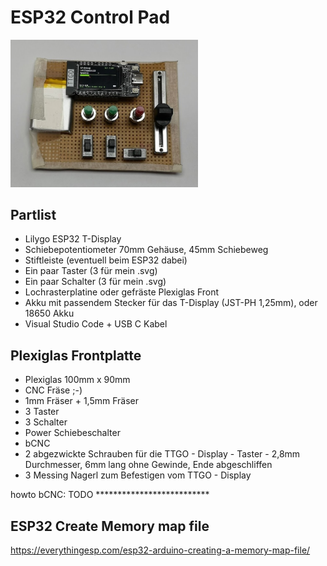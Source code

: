 # ESP32 Control Pad

<img src="img_control_pad.jpg" alt="Putzlok" width="300"/>

## Partlist

* Lilygo ESP32 T-Display
* Schiebepotentiometer 70mm Gehäuse, 45mm Schiebeweg
* Stiftleiste (eventuell beim ESP32 dabei)
* Ein paar Taster (3 für mein .svg)
* Ein paar Schalter (3 für mein .svg)
* Lochrasterplatine oder gefräste Plexiglas Front
* Akku mit passendem Stecker für das T-Display (JST-PH 1,25mm), oder 18650 Akku
* Visual Studio Code + USB C Kabel

## Plexiglas Frontplatte

* Plexiglas 100mm x 90mm
* CNC Fräse ;-)
* 1mm Fräser + 1,5mm Fräser
* 3 Taster
* 3 Schalter
* Power Schiebeschalter
* bCNC
* 2 abgezwickte Schrauben für die TTGO - Display - Taster - 2,8mm Durchmesser, 6mm lang ohne Gewinde, Ende abgeschliffen
* 3 Messing Nagerl zum Befestigen vom TTGO - Display

howto bCNC: TODO **************************

## ESP32 Create Memory map file
https://everythingesp.com/esp32-arduino-creating-a-memory-map-file/
